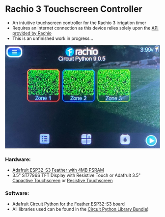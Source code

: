# Rachio 3 Touchscreen Controller
- An intuitive touchscreen controller for the Rachio 3 irrigation timer
- Requires an internet connection as this device relies solely upon the [API provided by Rachio](https://rachio.readme.io/reference/getting-started)
- This is an unfinished work in progress...

![](https://raw.githubusercontent.com/DJDevon3/My_Circuit_Python_Projects/main/Boards/espressif/Adafruit%20Feather%20ESP32-S3/3.5%20ST7796S/Rachio_Touch/Screenshot.jpg)

### Hardware:
- [Adafruit ESP32-S3 Feather with 4MB PSRAM](https://www.adafruit.com/product/5477)
- 3.5" ST7796S TFT Display with Resistive Touch or Adafruit 3.5" [Capactive Touchscreen](https://www.adafruit.com/product/5872) or [Resistive Touchscreen](https://www.adafruit.com/product/3651)

### Software:
- [Adafruit Circuit Python for the Feather ESP32-S3 board](https://circuitpython.org/board/adafruit_feather_esp32s3_4mbflash_2mbpsram/)
- All libraries used can be found in the [Circuit Python Library Bundle](https://circuitpython.org/libraries))

